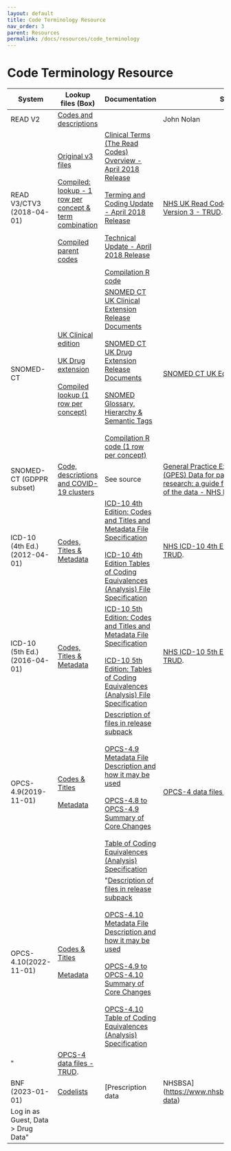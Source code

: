 ```yaml
---
layout: default
title: Code Terminology Resource
nav_order: 3
parent: Resources
permalink: /docs/resources/code_terminology
---
```


# Code Terminology Resource

| System | Lookup files (Box) | Documentation | Source |
| --- | --- | --- | --- |
| READ V2 | [Codes and descriptions](https://hdruk.app.box.com/folder/180333787939) |  | John Nolan |
| READ V3/CTV3 (2018-04-01) | [Original v3 files](https://hdruk.app.box.com/folder/176836413615)<br><br>[Compiled: lookup -  1 row per concept & term combination](https://hdruk.app.box.com/file/1059736906262)<br><br>[Compiled parent codes](https://hdruk.app.box.com/file/1059710246796) | [Clinical Terms (The Read Codes) Overview - April 2018 Release](https://hdruk.app.box.com/file/1037479195645)<br><br>[Terming and Coding Update - April 2018 Release](https://hdruk.app.box.com/file/1037489251919)<br><br>[Technical Update - April 2018 Release](https://hdruk.app.box.com/file/1037482221795)<br><br>[Compilation R code](https://hdruk.app.box.com/file/1059734265976) | <a href="https://isd.digital.nhs.uk/trud/users/guest/filters/0/categories/9/items/19/releases" target="_blank">NHS UK Read Codes Clinical Terms Version 3 - TRUD</a>. |
| SNOMED-CT | [UK Clinical edition](https://hdruk.app.box.com/folder/176837745907)<br><br>[UK Drug extension](https://hdruk.app.box.com/folder/176839090369)<br><br>[Compiled lookup (1 row per concept)](https://hdruk.app.box.com/file/1059733222603) | [SNOMED CT UK Clinical Extension Release Documents](https://nhsengland.kahootz.com/connect.ti/t_c_home/browseFolder?fid=16607376)<br><br>[SNOMED CT UK Drug Extension Release Documents](https://nhsengland.kahootz.com/connect.ti/t_c_home/view?objectId=14540272)<br><br>[SNOMED Glossary, Hierarchy & Semantic Tags](https://hdruk.app.box.com/file/1060661938054)<br><br>[Compilation R code (1 row per concept)](https://hdruk.app.box.com/file/1059735084291) | <a href="https://isd.digital.nhs.uk/trud/users/guest/filters/0/categories/26" target="_blank">SNOMED CT UK Edition - TRUD</a>. |
| SNOMED-CT (GDPPR subset) | [Code, descriptions and COVID-19 clusters](https://hdruk.app.box.com/file/1059663377904) | See source | <a href="https://digital.nhs.uk/coronavirus/gpes-data-for-pandemic-planning-and-research/guide-for-analysts-and-users-of-the-data#patient-inclusion-exclusion" target="_blank">General Practice Extraction Service (GPES) Data for pandemic planning and research: a guide for analysts and users of the data - NHS England Digital</a>. |
| ICD-10 (4th Ed.)(2012-04-01) | [Codes, Titles & Metadata](https://hdruk.app.box.com/file/1037484036694) | [ICD-10 4th Edition: Codes and Titles and Metadata File Specification](https://hdruk.app.box.com/file/1037490010209)<br><br>[ICD-10 4th Edition Tables of Coding Equivalences (Analysis) File Specification](https://hdruk.app.box.com/file/1037481397009) | <a href="https://isd.digital.nhs.uk/trud/users/guest/filters/0/categories/28/items/53/releases" target="_blank">NHS ICD-10 4th Edition data files - TRUD</a>. |
| ICD-10 (5th Ed.)(2016-04-01) | [Codes, Titles & Metadata](https://hdruk.app.box.com/file/1037486223581) | [ICD-10 5th Edition: Codes and Titles and Metadata File Specification](https://hdruk.app.box.com/file/1037489434237)<br><br>[ICD-10 5th Edition: Tables of Coding Equivalences (Analysis) File Specification](https://hdruk.app.box.com/file/1037480201574) | <a href="https://isd.digital.nhs.uk/trud/users/guest/filters/0/categories/28/items/258/releases" target="_blank">NHS ICD-10 5th Edition data files - TRUD</a>. |
| OPCS-4.9(2019-11-01) | [Codes & Titles](https://hdruk.app.box.com/file/1037485318682)<br><br>[Metadata](https://hdruk.app.box.com/file/1037486609941) | [Description of files in release subpack](https://hdruk.app.box.com/file/1037485467081)<br><br>[OPCS-4.9 Metadata File Description and how it may be used](https://hdruk.app.box.com/file/1037485046922)<br><br>[OPCS-4.8 to OPCS-4.9 Summary of Core Changes](https://hdruk.app.box.com/file/1037482589769)<br><br>[Table of Coding Equivalences (Analysis) Specification](https://hdruk.app.box.com/file/1037479522678) | <a href="https://isd.digital.nhs.uk/trud/users/guest/filters/0/categories/10/items/119/releases?source=summary" target="_blank">OPCS-4 data files - TRUD</a>. |
| OPCS-4.10(2022-11-01) | [Codes & Titles](https://hdruk.app.box.com/file/1055092984927)<br><br>[Metadata](https://hdruk.app.box.com/file/1055093563775) | "[Description of files in release subpack](https://hdruk.app.box.com/file/1055082432323)<br><br>[OPCS-4.10 Metadata File Description and how it may be used](https://hdruk.app.box.com/file/1055090796418)<br><br>[OPCS-4.9 to OPCS-4.10 Summary of Core Changes](https://hdruk.app.box.com/file/1055089150569)<br><br>[OPCS-4.10 Table of Coding Equivalences (Analysis) Specification](https://hdruk.app.box.com/file/1055090585629) |
| " | <a href="https://isd.digital.nhs.uk/trud/users/guest/filters/0/categories/10/items/119/releases?source=summary" target="_blank">OPCS-4 data files - TRUD</a>. |
| BNF (2023-01-01) | [Codelists](https://hdruk.app.box.com/folder/183926885744) | [Prescription data | NHSBSA](https://www.nhsbsa.nhs.uk/prescription-data) | "https://applications.nhsbsa.nhs.uk/infosystems/welcome |
| Log in as Guest, Data > Drug Data" |
